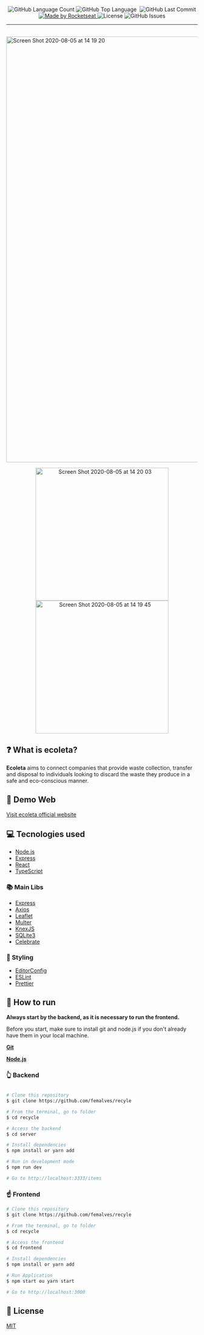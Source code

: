 <p align="center">

  <img alt="GitHub Language Count" src="https://img.shields.io/github/languages/count/femalves/recycle?style=flat-square" />
  <img alt="GitHub Top Language" src="https://img.shields.io/github/languages/top/femalves/recycle?style=flat-square" />
  <img alt="" src="https://img.shields.io/github/repo-size/femalves/recycle?style=flat-square" />

  <img alt="GitHub Last Commit" src="https://img.shields.io/github/last-commit/femalves/recycle?style=flat-square" />

  <a href="https://rocketseat.com.br">
    <img alt="Made by Rocketseat" src="https://img.shields.io/badge/made%20by-Rocketseat-blueviolet?style=flat-square">
  </a>
  <img alt="License" src="https://img.shields.io/badge/license-MIT-blueviolet?style=flat-square">
  <img alt="GitHub Issues" src="https://img.shields.io/github/issues/femalves/recycle?style=flat-square" />
</p>

___
<br>

<img width="1122" alt="Screen Shot 2020-08-05 at 14 19 20" src="https://user-images.githubusercontent.com/9547354/89443753-1d178b00-d727-11ea-85cb-88919900fbdb.png">

<p align="center">
<img width="350" alt="Screen Shot 2020-08-05 at 14 20 03" src="https://user-images.githubusercontent.com/9547354/89443743-18eb6d80-d727-11ea-943b-4df589f3c1fe.png"> <img width="350" alt="Screen Shot 2020-08-05 at 14 19 45" src="https://user-images.githubusercontent.com/9547354/89443752-1c7ef480-d727-11ea-86c9-c0e529cb0b6a.png">
</p>



## :question: What is ecoleta?

<b>Ecoleta</b> aims to connect companies that provide waste collection, transfer and disposal to individuals looking to discard the waste they produce in a safe and eco-conscious manner.

## :japanese_ogre: Demo Web

[Visit ecoleta official website](https://ecoleta-oficial.netlify.app/)

## :computer: Tecnologies used

- [Node.js](https://nodejs.org/en/)
- [Express](https://expressjs.com/pt-br/)
- [React](https://pt-br.reactjs.org/)
- [TypeScript](https://www.typescriptlang.org/)

### :books: Main Libs

- [Express](https://expressjs.com/pt-br/)
- [Axios](https://github.com/axios/axios)
- [Leaflet](https://leafletjs.com/)
- [Multer](https://github.com/expressjs/multer)
- [KnexJS](http://knexjs.org/)
- [SQLite3](https://www.sqlite.org/index.html)
- [Celebrate](https://github.com/arb/celebrate)

### :nail_care: Styling

- [EditorConfig](https://editorconfig.org/)
- [ESLint](https://eslint.org/)
- [Prettier](https://prettier.io/)


## :runner: How to run

<b> Always start by the backend, as it is necessary to run the frontend.</b>

Before you start, make sure to install git and node.js if you don't already have them in your local machine.

<b>[Git](https://git-scm.com)</b>

<b>[Node.js](https://nodejs.org/en/)</b>

### :point_up_2: Backend

```bash

# Clone this repository
$ git clone https://github.com/femalves/recyle

# From the terminal, go to folder
$ cd recycle

# Access the backend
$ cd server

# Install dependencies
$ npm install or yarn add

# Run in development mode
$ npm run dev

# Go to http://localhost:3333/items
```

### :point_up: Frontend

```bash
# Clone this repository
$ git clone https://github.com/femalves/recyle

# From the terminal, go to folder
$ cd recycle

# Access the frontend
$ cd frontend

# Install dependencies
$ npm install or yarn add

# Run Application
$ npm start ou yarn start

# Go to http://localhost:3000
```

## :memo: License

[MIT](LICENSE)

